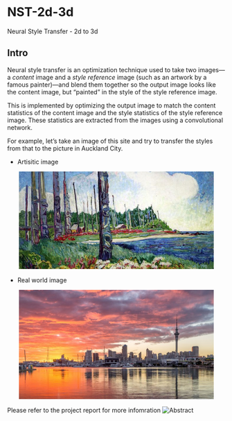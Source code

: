 # NST-2d-3d
Neural Style Transfer  - 2d to 3d
## Intro

Neural style transfer is an optimization technique used to take two images—a *content* image and a *style reference* image (such as an artwork by a famous painter)—and blend them together so the output image looks like the content image, but “painted” in the style of the style reference image.

This is implemented by optimizing the output image to match the content statistics of the content image and the style statistics of the style reference image. These statistics are extracted from the images using a convolutional network.

For example, let’s take an image of this site and try to transfer the styles from that to the picture in Auckland City.

* Artisitic image
<p align="center">
  <img src="https://github.com/thiwankajayasiri/NST-2d-3d/blob/master/Emily_Carr_2-660x330.jpg" width="450" title="Chart-Selection">
</p>

* Real world image

<p align="center">
  <img src="https://github.com/thiwankajayasiri/NST-2d-3d/blob/master/auckland-new-zealand-city-sunset_1591955741.jpg" width="450" title="Chart-Selection">
</p>

Please refer to the project report for more infomration ![Abstract]("https://github.com/thiwankajayasiri/NST-2d-3d/blob/master/Computer%20Vision%20Research%20Article%20Draft%20-%20GTJ13_Thiwanka%20Jayasiri.pdf")


